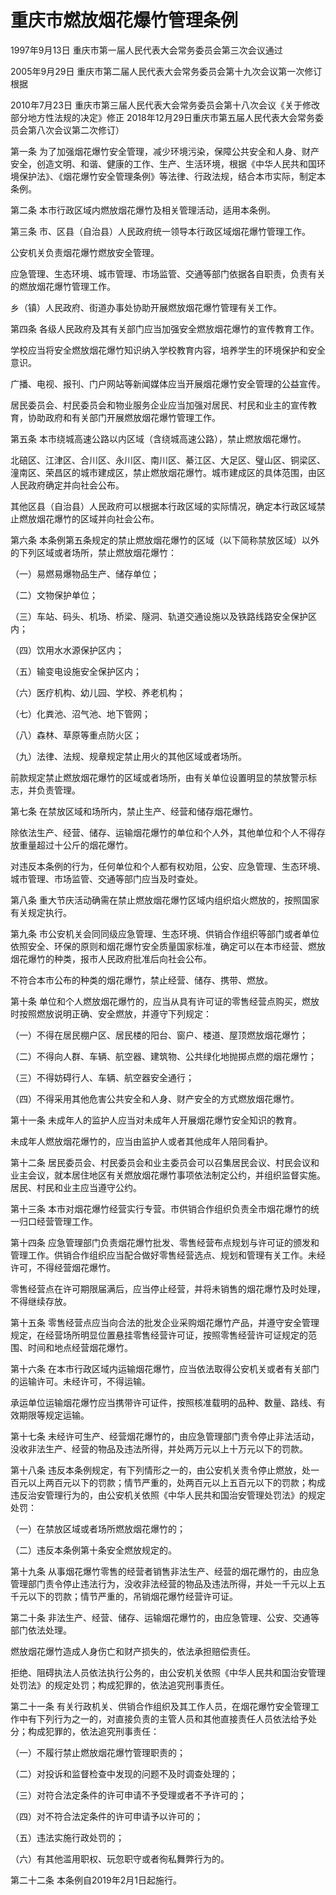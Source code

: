 # 重庆市燃放烟花爆竹管理条例

1997年9月13日 重庆市第一届人民代表大会常务委员会第三次会议通过

2005年9月29日 重庆市第二届人民代表大会常务委员会第十九次会议第一次修订  根据

2010年7月23日 重庆市第三届人民代表大会常务委员会第十八次会议《关于修改部分地方性法规的决定》修正  2018年12月29日重庆市第五届人民代表大会常务委员会第八次会议第二次修订）

<!-- INFO END -->

第一条 为了加强烟花爆竹安全管理，减少环境污染，保障公共安全和人身、财产安全，创造文明、和谐、健康的工作、生产、生活环境，根据《中华人民共和国环境保护法》、《烟花爆竹安全管理条例》等法律、行政法规，结合本市实际，制定本条例。

第二条 本市行政区域内燃放烟花爆竹及相关管理活动，适用本条例。

第三条 市、区县（自治县）人民政府统一领导本行政区域烟花爆竹管理工作。

公安机关负责烟花爆竹燃放安全管理。

应急管理、生态环境、城市管理、市场监管、交通等部门依据各自职责，负责有关的燃放烟花爆竹管理工作。

乡（镇）人民政府、街道办事处协助开展燃放烟花爆竹管理有关工作。

第四条 各级人民政府及其有关部门应当加强安全燃放烟花爆竹的宣传教育工作。

学校应当将安全燃放烟花爆竹知识纳入学校教育内容，培养学生的环境保护和安全意识。

广播、电视、报刊、门户网站等新闻媒体应当开展烟花爆竹安全管理的公益宣传。

居民委员会、村民委员会和物业服务企业应当加强对居民、村民和业主的宣传教育，协助政府和有关部门开展燃放烟花爆竹管理工作。

第五条 本市绕城高速公路以内区域（含绕城高速公路），禁止燃放烟花爆竹。

北碚区、江津区、合川区、永川区、南川区、綦江区、大足区、璧山区、铜梁区、潼南区、荣昌区的城市建成区，禁止燃放烟花爆竹。城市建成区的具体范围，由区人民政府确定并向社会公布。

其他区县（自治县）人民政府可以根据本行政区域的实际情况，确定本行政区域禁止燃放烟花爆竹的区域并向社会公布。

第六条 本条例第五条规定的禁止燃放烟花爆竹的区域（以下简称禁放区域）以外的下列区域或者场所，禁止燃放烟花爆竹：

（一）易燃易爆物品生产、储存单位；

（二）文物保护单位；

（三）车站、码头、机场、桥梁、隧洞、轨道交通设施以及铁路线路安全保护区内；

（四）饮用水水源保护区内；

（五）输变电设施安全保护区内；

（六）医疗机构、幼儿园、学校、养老机构；

（七）化粪池、沼气池、地下管网；

（八）森林、草原等重点防火区；

（九）法律、法规、规章规定禁止用火的其他区域或者场所。

前款规定禁止燃放烟花爆竹的区域或者场所，由有关单位设置明显的禁放警示标志，并负责管理。

第七条 在禁放区域和场所内，禁止生产、经营和储存烟花爆竹。

除依法生产、经营、储存、运输烟花爆竹的单位和个人外，其他单位和个人不得存放重量超过十公斤的烟花爆竹。

对违反本条例的行为，任何单位和个人都有权劝阻，公安、应急管理、生态环境、城市管理、市场监管、交通等部门应当及时查处。

第八条 重大节庆活动确需在禁止燃放烟花爆竹区域内组织焰火燃放的，按照国家有关规定执行。

第九条 市公安机关会同同级应急管理、生态环境、供销合作组织等部门或者单位依照安全、环保的原则和烟花爆竹安全质量国家标准，确定可以在本市经营、燃放烟花爆竹的种类，报市人民政府批准后向社会公布。

不符合本市公布的种类的烟花爆竹，禁止经营、储存、携带、燃放。

第十条 单位和个人燃放烟花爆竹的，应当从具有许可证的零售经营点购买，燃放时按照燃放说明正确、安全燃放，并遵守下列规定：

（一）不得在居民棚户区、居民楼的阳台、窗户、楼道、屋顶燃放烟花爆竹；

（二）不得向人群、车辆、航空器、建筑物、公共绿化地抛掷点燃的烟花爆竹；

（三）不得妨碍行人、车辆、航空器安全通行；

（四）不得采用其他危害公共安全和人身、财产安全的方式燃放烟花爆竹。

第十一条 未成年人的监护人应当对未成年人开展烟花爆竹安全知识的教育。

未成年人燃放烟花爆竹的，应当由监护人或者其他成年人陪同看护。

第十二条 居民委员会、村民委员会和业主委员会可以召集居民会议、村民会议和业主会议，就本居住地区有关燃放烟花爆竹事项依法制定公约，并组织监督实施。居民、村民和业主应当遵守公约。

第十三条 本市对烟花爆竹经营实行专营。市供销合作组织负责全市烟花爆竹的统一归口经营管理工作。

第十四条 应急管理部门负责烟花爆竹批发、零售经营布点规划与许可证的颁发和管理工作。供销合作组织应当配合做好零售经营选点、规划和管理有关工作。未经许可，不得经营烟花爆竹。

零售经营点在许可期限届满后，应当停止经营，并将未销售的烟花爆竹及时处理，不得继续存放。

第十五条 零售经营点应当向合法的批发企业采购烟花爆竹产品，并遵守安全管理规定，在经营场所明显位置悬挂零售经营许可证，按照零售经营许可证规定的范围、时间和地点经营烟花爆竹。

第十六条 在本市行政区域内运输烟花爆竹，应当依法取得公安机关或者有关部门的运输许可。未经许可，不得运输。

承运单位运输烟花爆竹应当携带许可证件，按照核准载明的品种、数量、路线、有效期限等规定运输。

第十七条 未经许可生产、经营烟花爆竹的，由应急管理部门责令停止非法活动，没收非法生产、经营的物品及违法所得，并处两万元以上十万元以下的罚款。

第十八条 违反本条例规定，有下列情形之一的，由公安机关责令停止燃放，处一百元以上两百元以下的罚款；情节严重的，处两百元以上五百元以下的罚款；构成违反治安管理行为的，由公安机关依照《中华人民共和国治安管理处罚法》的规定处罚：

（一）在禁放区域或者场所燃放烟花爆竹的；

（二）违反本条例第十条安全燃放规定的。

第十九条 从事烟花爆竹零售的经营者销售非法生产、经营的烟花爆竹的，由应急管理部门责令停止违法行为，没收非法经营的物品及违法所得，并处一千元以上五千元以下的罚款；情节严重的，吊销烟花爆竹经营许可证。

第二十条 非法生产、经营、储存、运输烟花爆竹的，由应急管理、公安、交通等部门依法处理。

燃放烟花爆竹造成人身伤亡和财产损失的，依法承担赔偿责任。

拒绝、阻碍执法人员依法执行公务的，由公安机关依照《中华人民共和国治安管理处罚法》的规定处罚；构成犯罪的，依法追究刑事责任。

第二十一条 有关行政机关、供销合作组织及其工作人员，在烟花爆竹安全管理工作中有下列行为之一的，对直接负责的主管人员和其他直接责任人员依法给予处分；构成犯罪的，依法追究刑事责任：

（一）不履行禁止燃放烟花爆竹管理职责的；

（二）对投诉和监督检查中发现的问题不及时调查处理的；

（三）对符合法定条件的许可申请不予受理或者不予许可的；

（四）对不符合法定条件的许可申请予以许可的；

（五）违法实施行政处罚的；

（六）有其他滥用职权、玩忽职守或者徇私舞弊行为的。

第二十二条 本条例自2019年2月1日起施行。

